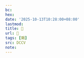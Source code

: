 ```yaml
---
bc:
hex:
date: '2025-10-13T10:28:00+08:00'
lastmod:
title: 􄰚
url: 􄰚
tags: [𦤦]
src: DCCV
note:
---
```

